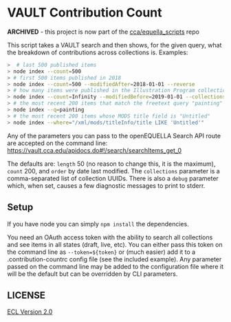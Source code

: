 # VAULT Contribution Count

**ARCHIVED** - this project is now part of the [cca/equella_scripts](https://github.com/cca/equella_scripts) repo

This script takes a VAULT search and then shows, for the given query, what the breakdown of contributions across collections is. Examples:

```sh
>  # last 500 published items
> node index --count=500
> # first 500 items published in 2018
> node index --count=500 --modifiedAfter=2018-01-01 --reverse
> # how many items were published in the Illustration Program collection before 2019
> node index --count=Infinity --modifiedBefore=2019-01-01 --collections=5e6a957b-80d4-4dee-9081-7186586fbbe5
> # the most recent 200 items that match the freetext query "painting"
> node index --q=painting
> # the most recent 200 items whose MODS title field is "Untitled"
> node index --where="/xml/mods/titleInfo/title LIKE 'Untitled'"
```

Any of the parameters you can pass to the openEQUELLA Search API route are accepted on the command line: https://vault.cca.edu/apidocs.do#!/search/searchItems_get_0

The defaults are: `length` 50 (no reason to change this, it is the maximum), `count` 200, and `order` by date last modified. The `collections` parameter is a comma-separated list of collection UUIDs. There is also a `debug` parameter which, when set, causes a few diagnostic messages to print to stderr.

## Setup

If you have node you can simply `npm install` the dependencies.

You need an OAuth access token with the ability to search all collections and see items in all states (draft, live, etc). You can either pass this token on the command line as `--token=${token}` or (much easier) add it to a .contribution-countrc config file (see the included example). Any parameter passed on the command line may be added to the configuration file where it will be the default but can be overridden by CLI parameters.

## LICENSE

[ECL Version 2.0](https://opensource.org/licenses/ECL-2.0)

